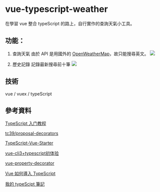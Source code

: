 # vue-typescript-weather
在學習 vue 整合 typeScript 的路上，自行實作的查詢天氣小工具。

## 功能：
1. 查詢天氣
由於 API 是用國外的 [OpenWeatherMap](https://openweathermap.org/current)，故只能搜尋英文。
![](https://i.imgur.com/pGxPipE.png)

2. 歷史記錄
記錄最新搜尋前十筆
![](https://i.imgur.com/UzKsaJR.png)


## 技術
vue / vuex / typeScript

## 參考資料
[TypeScript 入门教程](https://ts.xcatliu.com)

[tc39/proposal-decorators](https://github.com/tc39/proposal-decorators)

[TypeScript-Vue-Starter](https://github.com/Microsoft/TypeScript-Vue-Starter#typescript-vue-starter)

[vue-cli3+typescript初体验](https://segmentfault.com/a/1190000018327010)

[vue-property-decorator](https://github.com/kaorun343/vue-property-decorator)

[Vue 如何導入 TypeScript](https://medium.com/@paulyang1234/vue-%E5%A6%82%E4%BD%95%E5%B0%8E%E5%85%A5-typescript-677589f4bbb3)

[我的 typeScipt 筆記](https://hackmd.io/JySz_261QN2gtO07MczIYw?view)
